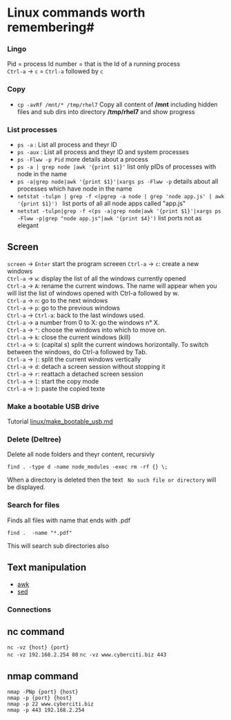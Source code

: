 # Linux commands worth remembering#

### Lingo
Pid = process Id number = that is the Id of a running process  
`Ctrl-a` -> `c` =  `Ctrl-a` followed by `c`  
 
 ### Copy
 - `cp -avRf /mnt/* /tmp/rhel7` Copy all content of **/mnt** including hidden files and sub dirs into directory **/tmp/rhel7** and show progress
 
 ### List processes
- `ps -a` : List all process and theyr ID
- `ps -aux` : List all process and theyr ID and system processes
- `ps -Flww -p Pid` more details about a process
- `ps -a | grep node |awk '{print $1}'` list only pIDs of processes with node in the name
- `ps -a|grep node|awk '{print $1}'|xargs ps -Flww -p` details about all processes which have node in the name
- `netstat -tulpn | grep -f <(pgrep -a node | grep 'node app.js' | awk '{print $1}') ` list ports of all all node apps called "app.js"
- `netstat -tulpn|grep -f <(ps -a|grep node|awk '{print $1}'|xargs ps -Flww -p|grep "node app.js"|awk '{print $4}')` list ports not as elegant




## Screen
`screen` -> `Enter` start the program screeen
`Ctrl-a` -> `c`: create a new windows  
`Ctrl-a` -> `w`: display the list of all the windows currently opened  
`Ctrl-a` -> `A`: rename the current windows. The name will appear when you will list the list of windows opened with Ctrl-a followed by w.  
`Ctrl-a` -> `n`: go to the next windows  
`Ctrl-a` -> `p`: go to the previous windows  
`Ctrl-a` -> `Ctrl-a`: back to the last windows used.  
`Ctrl-a` -> a number from 0 to X: go the windows n° X.  
`Ctrl-a` -> `"`: choose the windows into which to move on.  
`Ctrl-a` -> `k`: close the current windows (kill)  
`Ctrl-a` -> `S`: (capital s) split the current windows horizontally. To switch between the windows, do Ctrl-a followed by Tab.  
`Ctrl-a` -> `|`: split the current windows vertically  
`Ctrl-a` -> `d`: detach a screen session without stopping it  
`Ctrl-a` -> `r`: reattach a detached screen session  
`Ctrl-a` -> `[`: start the copy mode  
`Ctrl-a` -> `]`: paste the copied texte  

### Make a bootable USB drive
Tutorial [linux/make_bootable_usb.md](./linux/make_bootable_usb.md)

### Delete (Deltree)
 Delete all node folders and theyr content, recursivly
```shell
find . -type d -name node_modules -exec rm -rf {} \;
```
When a directory is deleted then the text `
 No such file or directory` will be displayed.
 
 ### Search for files
 Finds all files with name that ends with .pdf
```shell
find .  -name "*.pdf"
```
This will search sub directories also

## Text manipulation

- [awk](https://www.grymoire.com/Unix/Awk.html)
- [sed](https://www.grymoire.com/Unix/Sed.html)
 
 
 
 ### Connections
 ## nc command
`nc -vz {host} {port}`  
`nc -vz 192.168.2.254 80` 
`nc -vz www.cyberciti.biz 443`
## nmap command
`nmap -PNp {port} {host}`  
`nmap -p {port} {host}`  
`nmap -p 22 www.cyberciti.biz`  
`nmap -p 443 192.168.2.254`  
 
